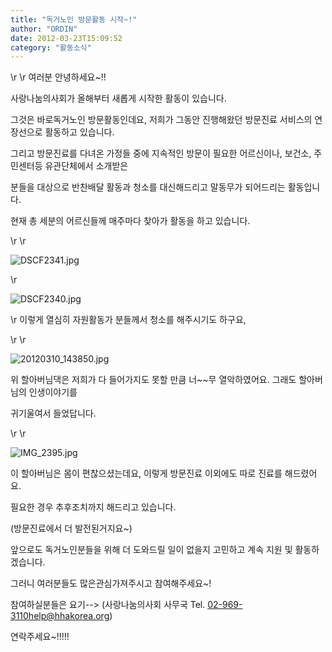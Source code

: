 ```yaml
---
title: "독거노인 방문활동 시작~!"
author: "ORDIN"
date: 2012-03-23T15:09:52
category: "활동소식"
---
```


\r
\r
여러분 안녕하세요~!!

사랑나눔의사회가 올해부터 새롭게 시작한 활동이 있습니다.

그것은 바로독거노인 방문활동인데요, 저희가 그동안 진행해왔던 방문진료 서비스의 연장선으로 활동하고 있습니다.

그리고 방문진료를 다녀온 가정들 중에 지속적인 방문이 필요한 어르신이나, 보건소, 주민센터등 유관단체에서 소개받은

분들을 대상으로 반찬배달 활동과 청소를 대신해드리고 말동무가 되어드리는 활동입니다.

현재 총 세분의 어르신들께 매주마다 찾아가 활동을 하고 있습니다.

\r
\r

![DSCF2341.jpg](/files/attach/images/2318/251/004/cb4348bd5d96e863eed0a88fb77b83c6.jpg)

\r

![DSCF2340.jpg](/files/attach/images/2318/251/004/2e87080f799572cf7048b01086e0eb6c.jpg)

\r
이렇게 열심히 자원활동가 분들께서 청소를 해주시기도 하구요,

\r
\r

![20120310_143850.jpg](/files/attach/images/2318/251/004/92744e2094130d3620aa1712536e1d5f.jpg)

위 할아버님댁은 저희가 다 들어가지도 못할 만큼 너~~무 열악하였어요. 그래도 할아버님의 인생이야기를

귀기울여서 들었답니다.

\r
\r

![IMG_2395.jpg](/files/attach/images/2318/251/004/bcc9d31e97b64692d222f23f442d2fa2.jpg)

이 할아버님은 몸이 편찮으셨는데요, 이렇게 방문진료 이외에도 따로 진료를 해드렸어요.

필요한 경우 추후조치까지 해드리고 있습니다.

(방문진료에서 더 발전된거지요~)

앞으로도 독거노인분들을 위해 더 도와드릴 일이 없을지 고민하고 계속 지원 및 활동하겠습니다.

그러니 여러분들도 많은관심가져주시고 참여해주세요~!

참여하실분들은 요기--> (사랑나눔의사회 사무국 Tel. 02-969-3110help@hhakorea.org)

연락주세요~!!!!!
